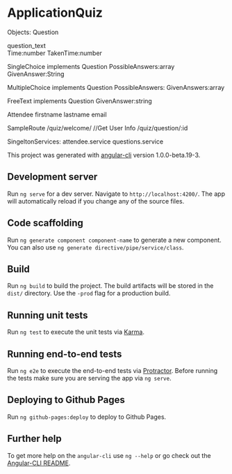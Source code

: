 # ApplicationQuiz

Objects: 
Question

  question_text  
  Time:number
  TakenTime:number
  

SingleChoice implements Question
  PossibleAnswers:array<Sring>
  GivenAnswer:String

MultipleChoice implements Question
  PossibleAnswers:<String>
  GivenAnswers:array<String>

FreeText implements Question
  GivenAnswer:string


Attendee
firstname
lastname
email


SampleRoute
/quiz/welcome/      //Get User Info
/quiz/question/:id

SingeltonServices:
attendee.service
questions.service


This project was generated with [angular-cli](https://github.com/angular/angular-cli) version 1.0.0-beta.19-3.

## Development server
Run `ng serve` for a dev server. Navigate to `http://localhost:4200/`. The app will automatically reload if you change any of the source files.

## Code scaffolding

Run `ng generate component component-name` to generate a new component. You can also use `ng generate directive/pipe/service/class`.

## Build

Run `ng build` to build the project. The build artifacts will be stored in the `dist/` directory. Use the `-prod` flag for a production build.

## Running unit tests

Run `ng test` to execute the unit tests via [Karma](https://karma-runner.github.io).

## Running end-to-end tests

Run `ng e2e` to execute the end-to-end tests via [Protractor](http://www.protractortest.org/).
Before running the tests make sure you are serving the app via `ng serve`.

## Deploying to Github Pages

Run `ng github-pages:deploy` to deploy to Github Pages.

## Further help

To get more help on the `angular-cli` use `ng --help` or go check out the [Angular-CLI README](https://github.com/angular/angular-cli/blob/master/README.md).
